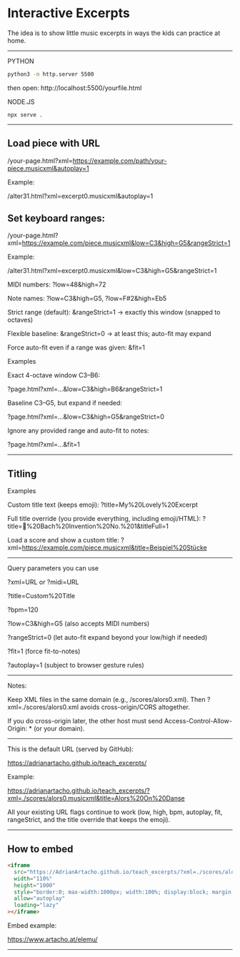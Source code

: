 # Interactive Excerpts

The idea is to show little music excerpts in ways the kids can practice at home.

---

PYTHON

```bash
python3 -m http.server 5500
```

then open:
http://localhost:5500/yourfile.html

NODE.JS

```
npx serve .
```

---

## Load piece with URL

/your-page.html?xml=https://example.com/path/your-piece.musicxml&autoplay=1

Example:

/alter31.html?xml=excerpt0.musicxml&autoplay=1

## Set keyboard ranges:

/your-page.html?xml=https://example.com/piece.musicxml&low=C3&high=G5&rangeStrict=1

Example:

/alter31.html?xml=excerpt0.musicxml&low=C3&high=G5&rangeStrict=1

MIDI numbers: ?low=48&high=72

Note names: ?low=C3&high=G5, ?low=F#2&high=Eb5

Strict range (default): &rangeStrict=1 → exactly this window (snapped to octaves)

Flexible baseline: &rangeStrict=0 → at least this; auto-fit may expand

Force auto-fit even if a range was given: &fit=1

Examples

Exact 4-octave window C3–B6:

?page.html?xml=...&low=C3&high=B6&rangeStrict=1


Baseline C3–G5, but expand if needed:

?page.html?xml=...&low=C3&high=G5&rangeStrict=0


Ignore any provided range and auto-fit to notes:

?page.html?xml=...&fit=1

---

## Titling

Examples

Custom title text (keeps emoji):
?title=My%20Lovely%20Excerpt

Full title override (you provide everything, including emoji/HTML):
?title=<span>🎼%20Bach%20Invention%20No.%201</span>&titleFull=1

Load a score and show a custom title:
?xml=https://example.com/piece.musicxml&title=Beispiel%20Stücke

---

Query parameters you can use

?xml=URL or ?midi=URL

?title=Custom%20Title

?bpm=120

?low=C3&high=G5 (also accepts MIDI numbers)

?rangeStrict=0 (let auto-fit expand beyond your low/high if needed)

?fit=1 (force fit-to-notes)

?autoplay=1 (subject to browser gesture rules)

---

Notes:

Keep XML files in the same domain (e.g., /scores/alors0.xml). Then ?xml=./scores/alors0.xml avoids cross-origin/CORS altogether.

If you do cross-origin later, the other host must send Access-Control-Allow-Origin: * (or your domain).

---

This is the default URL (served by GitHub):

https://adrianartacho.github.io/teach_excerpts/

Example:

https://adrianartacho.github.io/teach_excerpts/?xml=./scores/alors0.musicxml&title=Alors%20On%20Danse

All your existing URL flags continue to work (low, high, bpm, autoplay, fit, rangeStrict, and the title override that keeps the emoji).

---

## How to embed

```html
<iframe
  src="https://AdrianArtacho.github.io/teach_excerpts/?xml=./scores/alors0.musicxml&title=Alors%20On%20Danse&autoplay=1"
  width="110%"
  height="1000"
  style="border:0; max-width:1000px; width:100%; display:block; margin:0 auto;"
  allow="autoplay"
  loading="lazy"
></iframe>
```

Embed example:

https://www.artacho.at/elemu/

---
